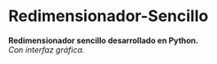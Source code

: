 # Redimensionador-Sencillo  
**Redimensionador sencillo desarrollado en Python.**  
_Con interfaz gráfica._